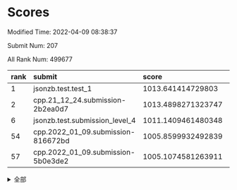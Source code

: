 # Scores

Modified Time: 2022-04-09 08:38:37

Submit Num: 207

All Rank Num: 499677

| rank |               submit               |       score        |       sigma        | pk_num |
| :--- | :--------------------------------- | :----------------- | :----------------- | :----- |
| 1    | jsonzb.test.test_1                 | 1013.641414729803  | 0.8366381602693811 | 9655   |
| 2    | cpp.21_12_24.submission-2b2ea0d7   | 1013.4898271323747 | 0.8072163502858196 | 9655   |
| 6    | jsonzb.test.submission_level_4     | 1011.1409461480348 | 0.8019996768336772 | 9657   |
| 54   | cpp.2022_01_09.submission-816672bd | 1005.8599932492839 | 0.7227926303911202 | 9653   |
| 57   | cpp.2022_01_09.submission-5b0e3de2 | 1005.1074581263911 | 0.7157776692547407 | 9652   |


<details>
<summary>全部</summary>

| rank |                 submit                 |       score        |       sigma        | pk_num |
| :--- | :------------------------------------- | :----------------- | :----------------- | :----- |
| 1    | jsonzb.test.test_1                     | 1013.641414729803  | 0.8366381602693811 | 9655   |
| 2    | cpp.21_12_24.submission-2b2ea0d7       | 1013.4898271323747 | 0.8072163502858196 | 9655   |
| 3    | gobigger.level_3.submission_level_3_26 | 1011.8855076589142 | 0.7819931595960359 | 9659   |
| 4    | gobigger.level_3.submission_level_3_37 | 1011.3495728138499 | 0.790016635221132  | 9653   |
| 5    | gobigger.level_3.submission_level_3_41 | 1011.211997299111  | 0.7673908524619629 | 9656   |
| 6    | jsonzb.test.submission_level_4         | 1011.1409461480348 | 0.8019996768336772 | 9657   |
| 7    | gobigger.level_3.submission_level_3_10 | 1011.0786069408649 | 0.7681901001024212 | 9655   |
| 8    | gobigger.level_3.submission_level_3_27 | 1011.0546478056358 | 0.7573723749242991 | 9654   |
| 9    | gobigger.level_3.submission_level_3_44 | 1011.0381207480362 | 0.7832405085978376 | 9655   |
| 10   | gobigger.level_3.submission_level_3_46 | 1010.9852931117756 | 0.7494679453072316 | 9656   |
| 11   | gobigger.level_3.submission_level_3_25 | 1010.8573297574303 | 0.7755982602482723 | 9657   |
| 12   | gobigger.level_3.submission_level_3_40 | 1010.8355019782582 | 0.7760169187498549 | 9661   |
| 13   | gobigger.level_3.submission_level_3_45 | 1010.7778849454141 | 0.7629273239107712 | 9657   |
| 14   | gobigger.level_3.submission_level_3_30 | 1010.7587190892343 | 0.7741877394291717 | 9656   |
| 15   | gobigger.level_3.submission_level_3_8  | 1010.6172535524606 | 0.7382560047545258 | 9659   |
| 16   | gobigger.level_3.submission_level_3_47 | 1010.5363037865535 | 0.7669083286554899 | 9659   |
| 17   | gobigger.level_3.submission_level_3_38 | 1010.434905718544  | 0.7573915452124087 | 9652   |
| 18   | gobigger.level_3.submission_level_3_7  | 1010.3454912542586 | 0.7515209188052059 | 9651   |
| 19   | gobigger.level_3.submission_level_3_12 | 1010.2915113258557 | 0.7644439521471463 | 9659   |
| 20   | gobigger.level_3.submission_level_3_13 | 1010.2613390263159 | 0.7505456574829423 | 9657   |
| 21   | gobigger.level_3.submission_level_3_29 | 1010.2512644375677 | 0.7349124480277969 | 9656   |
| 22   | gobigger.level_3.submission_level_3_23 | 1010.1829211670932 | 0.7413200675375469 | 9653   |
| 23   | gobigger.level_3.submission_level_3_34 | 1010.103802742726  | 0.7624085337293328 | 9656   |
| 24   | gobigger.level_3.submission_level_3_2  | 1010.1015061450879 | 0.7772207282045019 | 9650   |
| 25   | gobigger.level_3.submission_level_3_17 | 1010.0441203994537 | 0.76172529610403   | 9658   |
| 26   | gobigger.level_3.submission_level_3_48 | 1010.0344125488102 | 0.7836689292490764 | 9660   |
| 27   | gobigger.level_3.submission_level_3_15 | 1009.9364205764487 | 0.7664065720729059 | 9654   |
| 28   | gobigger.level_3.submission_level_3_36 | 1009.8294933884091 | 0.7659643026296715 | 9655   |
| 29   | gobigger.level_3.submission_level_3_22 | 1009.8218438966863 | 0.7421721742342666 | 9657   |
| 30   | gobigger.level_3.submission_level_3_28 | 1009.7660411100478 | 0.7483300903276917 | 9655   |
| 31   | gobigger.level_3.submission_level_3_35 | 1009.7577791320986 | 0.738121588461458  | 9651   |
| 32   | gobigger.level_3.submission_level_3_20 | 1009.6854816701745 | 0.7358551088457201 | 9657   |
| 33   | gobigger.level_3.submission_level_3_19 | 1009.5074232626577 | 0.7528773804138063 | 9659   |
| 34   | gobigger.level_3.submission_level_3_18 | 1009.3891854504401 | 0.7472085121720268 | 9656   |
| 35   | gobigger.level_3.submission_level_3_42 | 1009.3699011644062 | 0.7335678717209319 | 9657   |
| 36   | gobigger.level_3.submission_level_3_24 | 1009.3653408062655 | 0.7354761018799295 | 9654   |
| 37   | gobigger.level_3.submission_level_3_1  | 1009.3457084175678 | 0.7640609915693093 | 9650   |
| 38   | gobigger.level_3.submission_level_3_32 | 1009.3279058659346 | 0.7581466685233237 | 9656   |
| 39   | gobigger.level_3.submission_level_3_3  | 1009.3270969972142 | 0.7584860782127828 | 9657   |
| 40   | gobigger.level_3.submission_level_3_33 | 1009.3085210807459 | 0.7568381368007017 | 9652   |
| 41   | gobigger.level_3.submission_level_3_4  | 1009.2559628615953 | 0.7411630161549023 | 9650   |
| 42   | gobigger.level_3.submission_level_3_16 | 1009.2105509638656 | 0.757408396429065  | 9657   |
| 43   | gobigger.level_3.submission_level_3_11 | 1009.206768368736  | 0.757379397910574  | 9655   |
| 44   | gobigger.level_3.submission_level_3_43 | 1009.2011148872588 | 0.7515170673818864 | 9656   |
| 45   | gobigger.level_3.submission_level_3_49 | 1009.1920741491282 | 0.7529168753271602 | 9656   |
| 46   | gobigger.level_3.submission_level_3_21 | 1009.0747812849662 | 0.7398969553667465 | 9657   |
| 47   | gobigger.level_3.submission_level_3_31 | 1009.0530196591295 | 0.7554796507097644 | 9655   |
| 48   | gobigger.level_3.submission_level_3_0  | 1008.7495056735314 | 0.7311160662366536 | 9654   |
| 49   | gobigger.level_3.submission_level_3_14 | 1008.7267433540308 | 0.7525561246434413 | 9652   |
| 50   | gobigger.level_3.submission_level_3_5  | 1008.6139688960801 | 0.7708893465980979 | 9658   |
| 51   | gobigger.level_3.submission_level_3_6  | 1008.5349422861477 | 0.7311789922339481 | 9656   |
| 52   | gobigger.level_3.submission_level_3_39 | 1008.395327509672  | 0.7440895263433518 | 9657   |
| 53   | gobigger.level_3.submission_level_3_9  | 1008.358953665695  | 0.7378558213621266 | 9656   |
| 54   | cpp.2022_01_09.submission-816672bd     | 1005.8599932492839 | 0.7227926303911202 | 9653   |
| 55   | gobigger.level_1.submission_level_1_33 | 1005.5153186865318 | 0.7151369762616665 | 9662   |
| 56   | gobigger.level_1.submission_level_1_20 | 1005.2417160041842 | 0.7038973153888254 | 9657   |
| 57   | cpp.2022_01_09.submission-5b0e3de2     | 1005.1074581263911 | 0.7157776692547407 | 9652   |
| 58   | gobigger.level_1.submission_level_1_35 | 1005.0296581879612 | 0.7179311365095049 | 9654   |
| 59   | gobigger.level_1.submission_level_1_23 | 1004.6589072470923 | 0.7141501252699664 | 9654   |
| 60   | gobigger.level_1.submission_level_1_2  | 1004.3595257458765 | 0.7223268571741916 | 9654   |
| 61   | gobigger.level_1.submission_level_1_0  | 1004.3390136762877 | 0.7175372520112315 | 9655   |
| 62   | gobigger.level_1.submission_level_1_7  | 1004.2486989673021 | 0.721154526178351  | 9654   |
| 63   | gobigger.level_1.submission_level_1_11 | 1004.2138184872122 | 0.7198266851631631 | 9653   |
| 64   | gobigger.level_1.submission_level_1_36 | 1004.1397326315882 | 0.7182419935269232 | 9659   |
| 65   | gobigger.level_1.submission_level_1_21 | 1004.0617178435522 | 0.7115210708363914 | 9660   |
| 66   | gobigger.level_1.submission_level_1_49 | 1003.968300861174  | 0.71214988617671   | 9653   |
| 67   | gobigger.level_1.submission_level_1_47 | 1003.9242239683663 | 0.7123075606305734 | 9654   |
| 68   | gobigger.level_1.submission_level_1_4  | 1003.8955520003385 | 0.715847481020453  | 9654   |
| 69   | gobigger.level_1.submission_level_1_37 | 1003.8207734407456 | 0.718087229110647  | 9656   |
| 70   | gobigger.level_1.submission_level_1_34 | 1003.7917862671347 | 0.7045214608674595 | 9656   |
| 71   | gobigger.level_1.submission_level_1_26 | 1003.7689356008366 | 0.7010806328327808 | 9655   |
| 72   | gobigger.level_1.submission_level_1_10 | 1003.719025434758  | 0.7171514023509695 | 9657   |
| 73   | gobigger.level_1.submission_level_1_30 | 1003.6556644032372 | 0.7281388247947123 | 9652   |
| 74   | gobigger.level_1.submission_level_1_40 | 1003.6545845099382 | 0.7157002684796908 | 9653   |
| 75   | gobigger.level_1.submission_level_1_27 | 1003.5273265413681 | 0.7209729995794928 | 9657   |
| 76   | gobigger.level_1.submission_level_1_25 | 1003.4607497953873 | 0.7067367793916778 | 9654   |
| 77   | gobigger.level_1.submission_level_1_43 | 1003.4129461174763 | 0.7003561481814109 | 9659   |
| 78   | gobigger.level_1.submission_level_1_38 | 1003.3759528585451 | 0.7068160053817067 | 9656   |
| 79   | gobigger.level_1.submission_level_1_19 | 1003.3720458936044 | 0.7108015293845861 | 9654   |
| 80   | gobigger.level_1.submission_level_1_17 | 1003.3051562266409 | 0.7206112743721963 | 9654   |
| 81   | gobigger.level_1.submission_level_1_22 | 1003.217054665949  | 0.710488516026684  | 9660   |
| 82   | gobigger.level_1.submission_level_1_8  | 1003.2129137556296 | 0.7117838599672199 | 9652   |
| 83   | gobigger.level_1.submission_level_1_6  | 1003.1854363799157 | 0.7176736853864035 | 9656   |
| 84   | gobigger.level_1.submission_level_1_28 | 1003.1519597559187 | 0.7178368658845896 | 9658   |
| 85   | gobigger.level_1.submission_level_1_46 | 1003.1463569014326 | 0.7048733317843876 | 9652   |
| 86   | gobigger.level_1.submission_level_1_45 | 1003.1392212744072 | 0.717649728451766  | 9659   |
| 87   | gobigger.level_1.submission_level_1_9  | 1003.0714762386997 | 0.7134228192157408 | 9654   |
| 88   | gobigger.level_1.submission_level_1_32 | 1003.0617720279789 | 0.719706599963272  | 9656   |
| 89   | gobigger.level_1.submission_level_1_48 | 1003.0390042330815 | 0.7043664131720114 | 9659   |
| 90   | gobigger.level_1.submission_level_1_18 | 1002.9865349305585 | 0.7190749675712093 | 9658   |
| 91   | gobigger.level_1.submission_level_1_15 | 1002.9669513678577 | 0.7174718107192992 | 9658   |
| 92   | gobigger.level_1.submission_level_1_5  | 1002.9254705519407 | 0.712234183281351  | 9661   |
| 93   | gobigger.level_1.submission_level_1_16 | 1002.9245278919043 | 0.720022545708139  | 9650   |
| 94   | gobigger.level_1.submission_level_1_3  | 1002.902330757271  | 0.7151486618098105 | 9650   |
| 95   | gobigger.level_1.submission_level_1_12 | 1002.8648038690861 | 0.716900822778707  | 9660   |
| 96   | gobigger.level_1.submission_level_1_31 | 1002.7745927636273 | 0.7204019029871352 | 9657   |
| 97   | gobigger.level_1.submission_level_1_41 | 1002.7503562120871 | 0.7064078618480744 | 9652   |
| 98   | gobigger.level_1.submission_level_1_42 | 1002.5809249036021 | 0.7165366676268965 | 9654   |
| 99   | gobigger.level_1.submission_level_1_1  | 1002.362842081686  | 0.7177318922943745 | 9660   |
| 100  | gobigger.level_1.submission_level_1_24 | 1002.3350049299466 | 0.7031467047355487 | 9656   |
| 101  | gobigger.level_1.submission_level_1_14 | 1002.0791449555343 | 0.7111468391487397 | 9657   |
| 102  | gobigger.level_1.submission_level_1_13 | 1001.9903088206281 | 0.7142267878458861 | 9650   |
| 103  | gobigger.level_1.submission_level_1_39 | 1001.7976998567141 | 0.7144508278907624 | 9658   |
| 104  | gobigger.level_1.submission_level_1_29 | 1001.6385686880459 | 0.7205047624033649 | 9659   |
| 105  | gobigger.level_1.submission_level_1_44 | 1001.5355617811791 | 0.7025245056065859 | 9652   |
| 106  | gobigger.random.submission_random_17   | 997.0605730854373  | 0.709863905299285  | 9655   |
| 107  | gobigger.random.submission_random_14   | 997.0543354901282  | 0.6998138000700665 | 9658   |
| 108  | gobigger.random.submission_random_47   | 997.0399118546463  | 0.7069981647217664 | 9650   |
| 109  | gobigger.random.submission_random_9    | 997.0375988325537  | 0.7151821010736927 | 9652   |
| 110  | gobigger.random.submission_random_39   | 996.9345181199045  | 0.7155198089851779 | 9656   |
| 111  | gobigger.random.submission_random_4    | 996.858152615514   | 0.7220652009417244 | 9655   |
| 112  | gobigger.random.submission_random_25   | 996.8313937739002  | 0.7028688590686893 | 9654   |
| 113  | gobigger.random.submission_random_13   | 996.8159752052794  | 0.701916592000585  | 9658   |
| 114  | gobigger.random.submission_random_41   | 996.8102945870125  | 0.709221633909747  | 9655   |
| 115  | gobigger.random.submission_random_43   | 996.7342006022608  | 0.7090554387378171 | 9651   |
| 116  | gobigger.random.submission_random_8    | 996.7250327447185  | 0.7065408335692527 | 9648   |
| 117  | gobigger.random.submission_random_35   | 996.7029000495091  | 0.7137841244489649 | 9655   |
| 118  | gobigger.random.submission_random_26   | 996.6953331055896  | 0.709538296431572  | 9658   |
| 119  | gobigger.random.submission_random_20   | 996.6533384924982  | 0.7115455473377393 | 9657   |
| 120  | gobigger.random.submission_random_19   | 996.62317962886    | 0.6986743090729731 | 9653   |
| 121  | gobigger.random.submission_random_49   | 996.6216683826264  | 0.707160258876093  | 9659   |
| 122  | gobigger.random.submission_random_23   | 996.5956249946746  | 0.6910449982258329 | 9653   |
| 123  | gobigger.random.submission_random_34   | 996.579636491744   | 0.7026679811519467 | 9657   |
| 124  | gobigger.random.submission_random_29   | 996.5138624072473  | 0.7020799076470957 | 9652   |
| 125  | gobigger.random.submission_random_1    | 996.4799719578908  | 0.7035383180963366 | 9664   |
| 126  | gobigger.random.submission_random_22   | 996.4445967946738  | 0.7179540958553706 | 9653   |
| 127  | gobigger.random.submission_random_30   | 996.4414445048625  | 0.707992889124515  | 9658   |
| 128  | gobigger.random.submission_random_42   | 996.4414442163925  | 0.7236921296043767 | 9655   |
| 129  | gobigger.random.submission_random_5    | 996.3375251542415  | 0.7016814277914696 | 9655   |
| 130  | gobigger.random.submission_random_46   | 996.2662571766223  | 0.7066747042581883 | 9660   |
| 131  | gobigger.random.submission_random_36   | 996.2038855010312  | 0.7035202408233815 | 9655   |
| 132  | gobigger.random.submission_random_24   | 996.1201456596941  | 0.7090285612257978 | 9661   |
| 133  | gobigger.random.submission_random_32   | 996.0749358539723  | 0.7205509255717633 | 9660   |
| 134  | gobigger.random.submission_random_37   | 996.0594671121602  | 0.7242912514662647 | 9655   |
| 135  | gobigger.random.submission_random_48   | 996.0070150689736  | 0.7224164188923147 | 9660   |
| 136  | gobigger.random.submission_random_7    | 995.9984462436648  | 0.7051623933579606 | 9659   |
| 137  | gobigger.random.submission_random_31   | 995.9588408883509  | 0.723427933002762  | 9660   |
| 138  | gobigger.random.submission_random_11   | 995.8153722240777  | 0.6996442528703554 | 9654   |
| 139  | gobigger.random.submission_random_18   | 995.7854480352643  | 0.7240916036245139 | 9655   |
| 140  | gobigger.random.submission_random_10   | 995.713254159885   | 0.7071479067571261 | 9652   |
| 141  | gobigger.random.submission_random_0    | 995.6952169867018  | 0.709259321274248  | 9660   |
| 142  | gobigger.random.submission_random_15   | 995.5570460492457  | 0.714570761207373  | 9655   |
| 143  | gobigger.random.submission_random_44   | 995.5331485762964  | 0.7022156228122481 | 9657   |
| 144  | gobigger.random.submission_random_40   | 995.5225024960364  | 0.7277972772735906 | 9660   |
| 145  | gobigger.random.submission_random_27   | 995.5054304909157  | 0.706487440126893  | 9658   |
| 146  | gobigger.random.submission_random_6    | 995.4899616790027  | 0.7123969804744029 | 9659   |
| 147  | gobigger.random.submission_random_2    | 995.4554049330001  | 0.7061050849238385 | 9653   |
| 148  | gobigger.random.submission_random_3    | 995.3809883924304  | 0.7082536240589196 | 9657   |
| 149  | gobigger.random.submission_random_33   | 995.1992304964292  | 0.7193048895626591 | 9653   |
| 150  | gobigger.random.submission_random_16   | 995.1265050460892  | 0.7197952408766778 | 9659   |
| 151  | gobigger.random.submission_random_45   | 994.9215329336096  | 0.7202560223380462 | 9656   |
| 152  | gobigger.random.submission_random_21   | 994.9006329973079  | 0.7151283727263046 | 9651   |
| 153  | gobigger.random.submission_random_28   | 994.6995787328666  | 0.7142247903126501 | 9654   |
| 154  | gobigger.random.submission_random_38   | 994.5881370523173  | 0.7048852540514091 | 9651   |
| 155  | gobigger.random.submission_random_12   | 994.2579087542147  | 0.7137121261131257 | 9658   |
| 156  | gobigger.level_2.submission_level_2_16 | 994.2131124300962  | 0.7265765076964064 | 9652   |
| 157  | gobigger.level_2.submission_level_2_20 | 993.6736878830593  | 0.7345794866204428 | 9657   |
| 158  | gobigger.level_2.submission_level_2_4  | 993.6044884725923  | 0.7413148986563473 | 9655   |
| 159  | gobigger.level_2.submission_level_2_19 | 993.5249739941935  | 0.7300815098490734 | 9658   |
| 160  | gobigger.level_2.submission_level_2_1  | 993.4122907437592  | 0.7420539004115547 | 9655   |
| 161  | gobigger.level_2.submission_level_2_18 | 993.3179861423099  | 0.7178129827513985 | 9654   |
| 162  | gobigger.level_2.submission_level_2_6  | 993.238571212298   | 0.7365730538169095 | 9657   |
| 163  | gobigger.level_2.submission_level_2_47 | 993.1703092365807  | 0.7268450875570827 | 9654   |
| 164  | gobigger.level_2.submission_level_2_48 | 993.0487339420897  | 0.7498769676251458 | 9657   |
| 165  | gobigger.level_2.submission_level_2_3  | 992.9667979335375  | 0.7480565769543035 | 9655   |
| 166  | gobigger.level_2.submission_level_2_24 | 992.9504142318789  | 0.7440776447841673 | 9652   |
| 167  | gobigger.level_2.submission_level_2_31 | 992.824969719048   | 0.734308208019581  | 9658   |
| 168  | gobigger.level_2.submission_level_2_7  | 992.7887901535748  | 0.7501394051235174 | 9656   |
| 169  | gobigger.level_2.submission_level_2_22 | 992.6760107398344  | 0.7321209611980859 | 9656   |
| 170  | gobigger.level_2.submission_level_2_10 | 992.56612594843    | 0.746510675269436  | 9659   |
| 171  | gobigger.level_2.submission_level_2_25 | 992.5296523662035  | 0.724565028551604  | 9654   |
| 172  | gobigger.level_2.submission_level_2_12 | 992.4699957195185  | 0.7335142759408919 | 9659   |
| 173  | gobigger.level_2.submission_level_2_42 | 992.3855419977306  | 0.7347715580884445 | 9657   |
| 174  | gobigger.level_2.submission_level_2_44 | 992.3497853071218  | 0.7310271554369348 | 9652   |
| 175  | gobigger.level_2.submission_level_2_9  | 992.3331086690504  | 0.7442787859394707 | 9656   |
| 176  | gobigger.level_2.submission_level_2_32 | 992.3280976994063  | 0.7450337654859268 | 9656   |
| 177  | gobigger.level_2.submission_level_2_34 | 992.2985628440581  | 0.728268581507125  | 9658   |
| 178  | gobigger.level_2.submission_level_2_17 | 992.2691316155262  | 0.7468707934279216 | 9651   |
| 179  | gobigger.level_2.submission_level_2_39 | 992.2561894729756  | 0.7411873819111157 | 9657   |
| 180  | gobigger.level_2.submission_level_2_0  | 992.1603659107507  | 0.7475824946028461 | 9655   |
| 181  | gobigger.level_2.submission_level_2_29 | 992.0851544625796  | 0.7318919735078703 | 9658   |
| 182  | gobigger.level_2.submission_level_2_45 | 992.0565367926333  | 0.7552496880546762 | 9655   |
| 183  | gobigger.level_2.submission_level_2_30 | 991.9536593206527  | 0.7505565805348511 | 9657   |
| 184  | gobigger.level_2.submission_level_2_13 | 991.9420589054997  | 0.7260517329600247 | 9652   |
| 185  | gobigger.level_2.submission_level_2_33 | 991.940243880504   | 0.7458304782456537 | 9653   |
| 186  | gobigger.level_2.submission_level_2_5  | 991.9020945980146  | 0.7394321254595522 | 9655   |
| 187  | gobigger.level_2.submission_level_2_8  | 991.8328257978175  | 0.7351579824204816 | 9656   |
| 188  | gobigger.level_2.submission_level_2_27 | 991.8143683216693  | 0.7388046177059968 | 9652   |
| 189  | gobigger.level_2.submission_level_2_36 | 991.6979640491165  | 0.7533398655703302 | 9655   |
| 190  | gobigger.level_2.submission_level_2_38 | 991.5255593920963  | 0.7597754419921148 | 9654   |
| 191  | gobigger.level_2.submission_level_2_15 | 991.4935336168636  | 0.7402768013546162 | 9658   |
| 192  | gobigger.level_2.submission_level_2_35 | 991.4780115226399  | 0.7481547840449247 | 9660   |
| 193  | gobigger.level_2.submission_level_2_26 | 991.4757269343487  | 0.7510200625601824 | 9654   |
| 194  | gobigger.level_2.submission_level_2_40 | 991.4359608531477  | 0.7527321665684783 | 9654   |
| 195  | gobigger.level_2.submission_level_2_11 | 991.3537879380283  | 0.758527819148756  | 9654   |
| 196  | gobigger.level_2.submission_level_2_41 | 991.2634942486228  | 0.7583372844315699 | 9658   |
| 197  | gobigger.level_2.submission_level_2_46 | 991.2505165611769  | 0.753391025792087  | 9656   |
| 198  | gobigger.level_2.submission_level_2_49 | 991.1374847894347  | 0.7409001230776768 | 9655   |
| 199  | gobigger.level_2.submission_level_2_23 | 991.0935421806912  | 0.7688742179706821 | 9655   |
| 200  | gobigger.level_2.submission_level_2_21 | 991.0686993695181  | 0.7502431644086036 | 9653   |
| 201  | gobigger.level_2.submission_level_2_28 | 991.0134534310844  | 0.7654147812082158 | 9655   |
| 202  | gobigger.level_2.submission_level_2_37 | 990.846517581212   | 0.7536694687319673 | 9660   |
| 203  | gobigger.level_2.submission_level_2_14 | 990.8114149370654  | 0.7618827130757527 | 9658   |
| 204  | gobigger.level_2.submission_level_2_2  | 989.8188076562112  | 0.7675802324558636 | 9652   |
| 205  | gobigger.level_2.submission_level_2_43 | 989.7540022580195  | 0.7732461697367644 | 9655   |
| 206  | gobigger.none.submission_none_0        | 975.9894803892383  | 1.448150282053703  | 9656   |
| 207  | gobigger.none.submission_none_1        | 975.755353918555   | 1.4442818992998572 | 9654   |

</details>